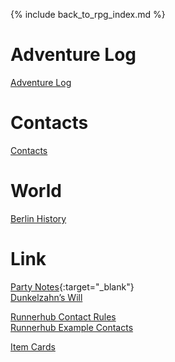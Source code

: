 ---
---

{% include back_to_rpg_index.md %}

# Adventure Log

[Adventure Log](AdventureLog/)  

# Contacts

[Contacts](Contacts/)  

# World

[Berlin History](World/BerlinHistory.html)  

# Link

[Party Notes](https://docs.google.com/document/d/17Ya2TPFLWeSvU2fiTV72KMWzybjQixAcTqo4kDByZGE/edit){:target="_blank"}  
[Dunkelzahn’s Will](http://shadowrun.wikia.com/wiki/Dunkelzahn%27s_Will)  

[Runnerhub Contact Rules](https://runnerhub.neosynth.net/index.php?n=Rules.Contacts)  
[Runnerhub Example Contacts](https://runnerhub.neosynth.net/index.php?n=Contacts.Contacts)  

[Item Cards](http://shadowrun.itemcards.com/)  
